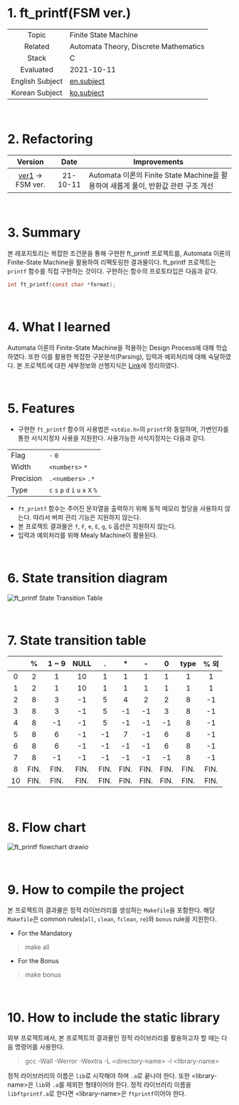 # 1. ft_printf(FSM ver.)

|  |  |
| :-: | - |
| Topic | Finite State Machine |
| Related | Automata Theory, Discrete Mathematics |
| Stack | C |
| Evaluated | 2021-10-11 |
| English Subject | [en.subject](https://github.com/24siefil/42SEOUL-42cursus/blob/main/01-ft_printf(FSM%20ver.)/reference/subject.pdf) |
| Korean Subject | [ko.subject](https://github.com/24siefil/42SEOUL-42cursus/blob/main/01-ft_printf(FSM%20ver.)/reference/ft_printf.ko.md) |

<br/>

# 2. Refactoring

|                           Version                            |   Date   | Improvements                                                 |
| :----------------------------------------------------------: | :------: | ------------------------------------------------------------ |
| [ver1](https://github.com/24siefil/42SEOUL-42cursus/tree/main/01-ft_printf) → FSM ver. | 21-10-11 | Automata 이론의 Finite State Machine을 활용하여 새롭게 풀이, 반환값 관련 구조 개선 |

<br/>

# 3. Summary

본 레포지토리는 복잡한 조건문을 통해 구현한 ft_printf 프로젝트를, Automata 이론의 Finite-State Machine을 활용하여 리팩토링한 결과물이다. ft_printf 프로젝트는 `printf` 함수를 직접 구현하는 것이다. 구현하는 함수의 프로토타입은 다음과 같다.

```c
int ft_printf(const char *format);
```

<br/>

# 4. What I learned

Automata 이론의 Finite-State Machine을 적용하는 Design Process에 대해 학습하였다. 또한 이를 활용한 복잡한 구문분석(Parsing), 입력과 예외처리에 대해 숙달하였다. 본 프로젝트에 대한 세부정보와 선행지식은 [Link](https://efilevol42.oopy.io/3ba55797-9476-43c9-ae66-1e57dd8059e4)에 정리하였다.

<br/>

# 5. Features

* 구현한 `ft_printf` 함수의 사용법은  `<stdio.h>`의 `printf`와 동일하며, 가변인자를 통한 서식지정자 사용을 지원한다. 사용가능한 서식지정자는 다음과 같다.

|  |  |
| - | - |
| Flag | `-` `0` |
| Width | `<numbers>` `*`  |
| Precision | `.<numbers>` `.*` |
| Type | `c` `s` `p` `d` `i` `u` `x` `X` `%` |

* `ft_printf` 함수는 주어진 문자열을 출력하기 위해 동적 메모리 할당을 사용하지 않는다. 따라서 버퍼 관리 기능은 지원하지 않는다.
* 본 프로젝트 결과물은 `f`, `F`, `e`, `E`, `g`, `G` 옵션은 지원하지 않는다.
* 입력과 예외처리를 위해 Mealy Machine이 활용된다.

<br/>

# 6. State transition diagram

![ft_printf State Transition Table](https://user-images.githubusercontent.com/83692797/136704738-cf7b21c1-6a7a-4ece-8317-339bd9a35ad9.png)

<br/>

# 7. State transition table

|  | % | 1 ~ 9 | NULL | . | * | - | 0 | type | % 외 |
| :-: | :-: |:-: |:-: |:-: |:-: |:-: |:-: |:-: |:-: |
| 0 |  2   |   1   |  10  |  1   |  1   |  1   |  1   |  1   | 1 |
| 1 |  2   |   1   |  10  |  1   |  1   |  1   |  1   |  1   |       1       |
| 2 |  8   |   3   |  -1  |  5   |  4   |  2   |  2   |  8   | -1 |
| 3 |  8   |   3   |  -1  |  5   |  -1  |  -1  |  3   |  8   |      -1       |
|  4   |  8   |  -1   |  -1  |  5   |  -1  |  -1  |  -1  |  8   |      -1       |
|  5   |  8   |   6   |  -1  |  -1  |  7   |  -1  |  6   |  8   |      -1       |
|  6   |  8   |   6   |  -1  |  -1  |  -1  |  -1  |  6   |  8   |      -1       |
|  7   |  8   |  -1   |  -1  |  -1  |  -1  |  -1  |  -1  |  8   |      -1       |
|  8   | FIN. | FIN.  | FIN. | FIN. | FIN. | FIN. | FIN. | FIN. |     FIN.      |
| 10 | FIN. | FIN. | FIN. | FIN. | FIN. | FIN. | FIN. | FIN. | FIN. |

<br/>

# 8. Flow chart

![ft_printf flowchart drawio](https://user-images.githubusercontent.com/83692797/136706659-5aacdb7f-3ac4-4418-ad0c-e6da3ec61bed.png)

<br/>

# 9. How to compile the project

본 프로젝트의 결과물은 정적 라이브러리를 생성하는 `Makefile`을 포함한다. 해당 `Makefile`은 common rules(`all`, `clean`, `fclean`, `re`)와 `bonus` rule을 지원한다.
* For the Mandatory
> make all
* For the Bonus
> make bonus

<br/>

# 10. How to include the static library

외부 프로젝트에서, 본 프로젝트의 결과물인 정적 라이브러리를 활용하고자 할 때는 다음 명령어를 사용한다.

> gcc -Wall -Werror -Wextra -L \<directory-name> -l \<library-name>

정적 라이브러리의 이름은 `lib`로 시작해야 하며 `.a`로 끝나야 한다. 또한 \<library-name>은 `lib`와 `.a`를 제외한 형태이어야 한다. 정적 라이브러리 이름을 `libftprintf.a`로 한다면 \<library-name>은 `ftprintf`이어야 한다.
